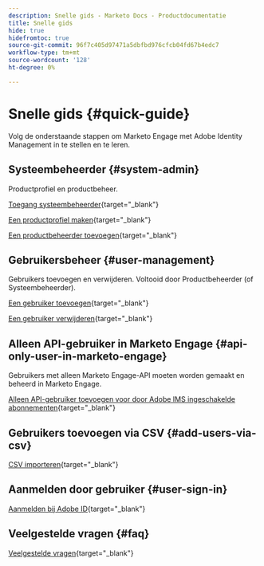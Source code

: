 ```yaml
---
description: Snelle gids - Marketo Docs - Productdocumentatie
title: Snelle gids
hide: true
hidefromtoc: true
source-git-commit: 96f7c405d97471a5dbfbd976cfcb04fd67b4edc7
workflow-type: tm+mt
source-wordcount: '128'
ht-degree: 0%

---
```


# Snelle gids {#quick-guide}

Volg de onderstaande stappen om Marketo Engage met Adobe Identity Management in te stellen en te leren.

## Systeembeheerder {#system-admin}

Productprofiel en productbeheer.

[Toegang systeembeheerder](/help/marketo/product-docs/administration/marketo-with-adobe-identity/admin-setup.md#system-admin-setup){target=&quot;_blank&quot;}

[Een productprofiel maken](/help/marketo/product-docs/administration/marketo-with-adobe-identity/admin-setup.md#create-a-product-profile){target=&quot;_blank&quot;}

[Een productbeheerder toevoegen](/help/marketo/product-docs/administration/marketo-with-adobe-identity/add-or-remove-a-product-admin.md#add-a-product-admin){target=&quot;_blank&quot;}

## Gebruikersbeheer {#user-management}

Gebruikers toevoegen en verwijderen. Voltooid door Productbeheerder (of Systeembeheerder).

[Een gebruiker toevoegen](/help/marketo/product-docs/administration/marketo-with-adobe-identity/add-or-remove-a-user.md#add-a-user){target=&quot;_blank&quot;}

[Een gebruiker verwijderen](/help/marketo/product-docs/administration/marketo-with-adobe-identity/add-or-remove-a-user.md#remove-a-user){target=&quot;_blank&quot;}

## Alleen API-gebruiker in Marketo Engage {#api-only-user-in-marketo-engage}

Gebruikers met alleen Marketo Engage-API moeten worden gemaakt en beheerd in Marketo Engage.

[Alleen API-gebruiker toevoegen voor door Adobe IMS ingeschakelde abonnementen](/help/marketo/product-docs/administration/marketo-with-adobe-identity/add-api-only-user-for-adobe-ims-enabled-subscriptions.md){target=&quot;_blank&quot;}

## Gebruikers toevoegen via CSV {#add-users-via-csv}

[CSV importeren](/help/marketo/product-docs/core-marketo-concepts/programs/working-with-programs/import-members-from-a-spreadsheet-into-a-program.md){target=&quot;_blank&quot;}

## Aanmelden door gebruiker {#user-sign-in}

[Aanmelden bij Adobe ID](/help/marketo/product-docs/administration/marketo-with-adobe-identity/user-sign-in-with-adobe-id.md){target=&quot;_blank&quot;}

## Veelgestelde vragen {#faq}

[Veelgestelde vragen](/help/marketo/product-docs/administration/marketo-with-adobe-identity/overview.md#faq){target=&quot;_blank&quot;}
